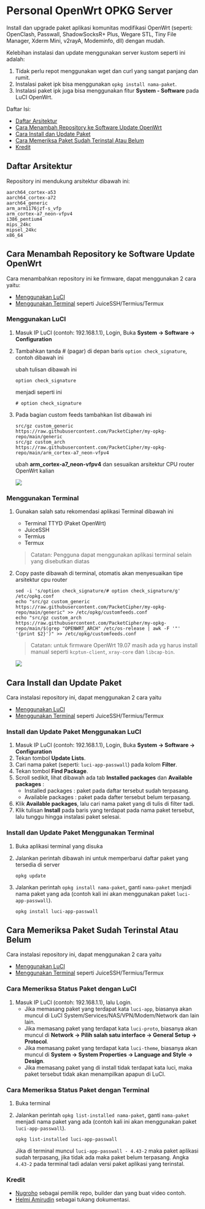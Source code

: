 # Personal OpenWrt OPKG Server
Install dan upgrade paket aplikasi komunitas modifikasi OpenWrt (seperti: OpenClash, Passwall, ShadowSocksR+ Plus, Wegare STL, Tiny File Manager, Xderm Mini, v2rayA, Modeminfo, dll) dengan mudah.

Kelebihan instalasi dan update menggunakan server kustom seperti ini adalah:
1. Tidak perlu repot menggunakan wget dan curl yang sangat panjang dan rumit.
2. Instalasi paket ipk bisa menggunakan `opkg install nama-paket`.
3. Instalasi paket ipk juga bisa menggunakan fitur **System - Software** pada LuCI OpenWrt.

Daftar Isi:
- [Daftar Arsitektur](#daftar-arsitektur)
- [Cara Menambah Repository ke Software Update OpenWrt](#cara-menambah-repository-ke-software-update-openwrt)
- [Cara Install dan Update Paket](#cara-install-dan-update-paket)
- [Cara Memeriksa Paket Sudah Terinstal Atau Belum](#cara-memeriksa-paket-sudah-terinstal-atau-belum)
- [Kredit](#kredit)

## Daftar Arsitektur
Repository ini mendukung arsitektur dibawah ini:

```
aarch64_cortex-a53
aarch64_cortex-a72
aarch64_generic
arm_arm1176jzf-s_vfp
arm_cortex-a7_neon-vfpv4
i386_pentium4
mips_24kc
mipsel_24kc
x86_64
```

## Cara Menambah Repository ke Software Update OpenWrt
Cara menambahkan repository ini ke firmware, dapat menggunakan 2 cara yaitu:
- [Menggunakan LuCI](#menggunakan-luci)
- [Menggunakan Terminal](#menggunakan-terminal) seperti JuiceSSH/Termius/Termux


### Menggunakan LuCI

  1. Masuk IP LuCI (contoh: 192.168.1.1), Login, Buka **System -> Software -> Configuration**
  
  2. Tambahkan tanda # (pagar) di depan baris ```option check_signature```, contoh dibawah ini
  
      ubah tulisan dibawah ini
      
      ```
      option check_signature
      ```
      
      menjadi seperti ini
      
      ```
      # option check_signature
      ```

  3. Pada bagian custom feeds tambahkan list dibawah ini

      ```
      src/gz custom_generic https://raw.githubusercontent.com/PacketCipher/my-opkg-repo/main/generic
      src/gz custom_arch https://raw.githubusercontent.com/PacketCipher/my-opkg-repo/main/arm_cortex-a7_neon-vfpv4
      ```

      ubah **arm_cortex-a7_neon-vfpv4** dan sesuaikan arsitektur CPU router OpenWrt kalian

      ![](https://raw.githubusercontent.com/PacketCipher/my-opkg-repo/main/preview/preview1.gif)
 
### Menggunakan Terminal
  1. Gunakan salah satu rekomendasi aplikasi Terminal dibawah ini
      - Terminal TTYD (Paket OpenWrt)
      - JuiceSSH
      - Termius
      - Termux
      
      > Catatan: Pengguna dapat menggunakan aplikasi terminal selain yang disebutkan diatas
  
  2. Copy paste dibawah di terminal, otomatis akan menyesuaikan tipe arsitektur cpu router
      
      ```
      sed -i 's/option check_signature/# option check_signature/g' /etc/opkg.conf
      echo "src/gz custom_generic https://raw.githubusercontent.com/PacketCipher/my-opkg-repo/main/generic" >> /etc/opkg/customfeeds.conf
      echo "src/gz custom_arch https://raw.githubusercontent.com/PacketCipher/my-opkg-repo/main/$(grep "OPENWRT_ARCH" /etc/os-release | awk -F '"' '{print $2}')" >> /etc/opkg/customfeeds.conf
      ```

      > Catatan: untuk firmware OpenWrt 19.07 masih ada yg harus install manual seperti `kcptun-client`, `xray-core` dan `libcap-bin`.
    
      ![](https://raw.githubusercontent.com/PacketCipher/my-opkg-repo/main/preview/preview2.gif)
    

## Cara Install dan Update Paket
Cara instalasi repository ini, dapat menggunakan 2 cara yaitu
- [Menggunakan LuCI](#install-dan-update-paket-menggunakan-luci)
- [Menggunakan Terminal](#install-dan-update-paket-menggunakan-terminal) seperti JuiceSSH/Termius/Termux

### Install dan Update Paket Menggunakan LuCI
  1. Masuk IP LuCI (contoh: 192.168.1.1), Login, Buka **System -> Software -> Configuration**
  2. Tekan tombol **Update Lists**.
  3. Cari nama paket (seperti: `luci-app-passwall`) pada kolom **Filter**.
  4. Tekan tombol **Find Package**.
  5. Scroll sedikit, lihat dibawah ada tab **Installed packages** dan **Available packages** :
      - Installed packages : paket pada daftar tersebut sudah terpasang.
      - Available packages : paket pada dafter tersebut belum terpasang.
  6. Klik **Available packages**, lalu cari nama paket yang di tulis di filter tadi.
  7. Klik tulisan **Install** pada baris yang terdapat pada nama paket tersebut, lalu tunggu hingga instalasi paket selesai.
 
### Install dan Update Paket Menggunakan Terminal
  1. Buka aplikasi terminal yang disuka
  2. Jalankan perintah dibawah ini untuk memperbarui daftar paket yang tersedia di server
      ```
      opkg update
      ```
  
  3. Jalankan perintah `opkg install nama-paket`, ganti `nama-paket` menjadi nama paket yang ada (contoh kali ini akan menggunakan paket `luci-app-passwall`).
      
      ```
      opkg install luci-app-passwall
      ```

## Cara Memeriksa Paket Sudah Terinstal Atau Belum
Cara instalasi repository ini, dapat menggunakan 2 cara yaitu
- [Menggunakan LuCI](#cara-memeriksa-status-paket-dengan-luci)
- [Menggunakan Terminal](#cara-memeriksa-status-paket-dengan-terminal) seperti JuiceSSH/Termius/Termux

### Cara Memeriksa Status Paket dengan LuCI
  1. Masuk IP LuCI (contoh: 192.168.1.1), lalu Login.
      - Jika memasang paket yang terdapat kata `luci-app`, biasanya akan muncul di LuCI System/Services/NAS/VPN/Modem/Network dan lain lain.
      - Jika memasang paket yang terdapat kata `luci-proto`, biasanya akan muncul di **Network -> Pilih salah satu interface -> General Setup -> Protocol**.
      - Jika memasang paket yang terdapat kata `luci-theme`, biasanya akan muncul di **System -> System Properties -> Language and Style -> Design**.
      - Jika memasang paket yang di install tidak terdapat kata luci, maka paket tersebut tidak akan menampilkan apapun di LuCI.

### Cara Memeriksa Status Paket dengan Terminal
  1. Buka terminal
  2. Jalankan perintah `opkg list-installed nama-paket`, ganti `nama-paket` menjadi nama paket yang ada (contoh kali ini akan menggunakan paket `luci-app-passwall`).
      
      ```
      opkg list-installed luci-app-passwall
      ```
      
      Jika di terminal muncul `luci-app-passwall - 4.43-2` maka paket aplikasi sudah terpasang, jika tidak ada maka paket belum terpasang. Angka `4.43-2` pada terminal tadi adalan versi paket aplikasi yang terinstal.
      
      
### Kredit
- [Nugroho](https://radenku.com) sebagai pemilik repo, builder dan yang buat video contoh.
- [Helmi Amirudin](https://helmiau.com/about) sebagai tukang dokumentasi.
